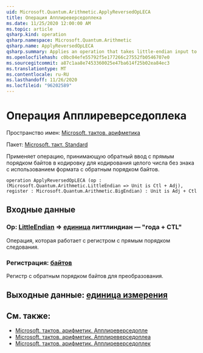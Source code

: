 ```yaml
---
uid: Microsoft.Quantum.Arithmetic.ApplyReversedOpLECA
title: Операция Апплиреверседоплека
ms.date: 11/25/2020 12:00:00 AM
ms.topic: article
qsharp.kind: operation
qsharp.namespace: Microsoft.Quantum.Arithmetic
qsharp.name: ApplyReversedOpLECA
qsharp.summary: Applies an operation that takes little-endian input to a register encoding an unsigned integer using big-endian format.
ms.openlocfilehash: c0bc04efe55792f5e177266c27552fb0546707e0
ms.sourcegitcommit: a87c1aa8e7453360025e47ba614f25b02ea84ec3
ms.translationtype: MT
ms.contentlocale: ru-RU
ms.lasthandoff: 11/26/2020
ms.locfileid: "96202589"
---
```

# <a name="applyreversedopleca-operation"></a>Операция Апплиреверседоплека

Пространство имен: [Microsoft. тактов. арифметика](xref:Microsoft.Quantum.Arithmetic)

Пакет: [Microsoft. такт. Standard](https://nuget.org/packages/Microsoft.Quantum.Standard)


Применяет операцию, принимающую обратный ввод с прямым порядком байтов в кодировку для кодирования целого числа без знака с использованием формата с обратным порядком байтов.

```qsharp
operation ApplyReversedOpLECA (op : (Microsoft.Quantum.Arithmetic.LittleEndian => Unit is Ctl + Adj), register : Microsoft.Quantum.Arithmetic.BigEndian) : Unit is Adj + Ctl
```


## <a name="input"></a>Входные данные

### <a name="op--littleendian--unit--is-adj--ctl"></a>Op: [LittleEndian](xref:Microsoft.Quantum.Arithmetic.LittleEndian) => [единица](xref:microsoft.quantum.lang-ref.unit) литтлиндиан — "года + CTL"

Операция, которая работает с регистром с прямым порядком следования.


### <a name="register--bigendian"></a>Регистрация: [байтов](xref:Microsoft.Quantum.Arithmetic.BigEndian)

Регистр с обратным порядком байтов для преобразования.



## <a name="output--unit"></a>Выходные данные: [единица измерения](xref:microsoft.quantum.lang-ref.unit)



## <a name="see-also"></a>См. также:

- [Microsoft. тактов. арифметик. Апплиреверседопле](xref:Microsoft.Quantum.Arithmetic.ApplyReversedOpLE)
- [Microsoft. тактов. арифметик. Апплиреверседоплеа](xref:Microsoft.Quantum.Arithmetic.ApplyReversedOpLEA)
- [Microsoft. тактов. арифметик. Апплиреверседоплек](xref:Microsoft.Quantum.Arithmetic.ApplyReversedOpLEC)